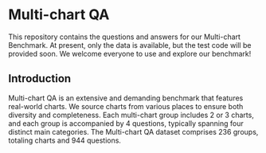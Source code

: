 # Multi-chart QA

This repository contains the questions and answers for our Multi-chart Benchmark. At present, only the data is available, but the test code will be provided soon. We welcome everyone to use and explore our benchmark!

## Introduction

Multi-chart QA is an extensive and demanding benchmark that features real-world charts. We source charts from various places to ensure both diversity and completeness. Each multi-chart group includes 2 or 3 charts, and each group is accompanied by 4 questions, typically spanning four distinct main categories. The Multi-chart QA dataset comprises 236 groups, totaling charts and 944 questions. 

